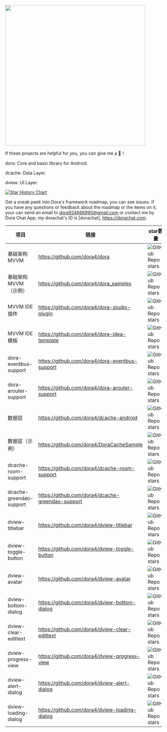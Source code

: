 <img src="https://github-readme-stats.vercel.app/api?username=dora4&count_private=true" width="450"/>

If these projects are helpful for you, you can give me a 🌟！

dora: Core and basic library for Android.

dcache: Data Layer.

dview: UI Layer.

[![Star History Chart](https://api.star-history.com/svg?repos=dora4/dora,dora4/dcache-android&type=Date)](https://star-history.com/#dora4/dora&dora4/dcache-android&Date)

Get a sneak peek into Dora's framework roadmap, you can see issues. If you have any questions or feedback about the roadmap or the items on it,
your can send an email to dora924666990@gmail.com or contact me by Dora Chat App, my dorachat's ID is [dorachat], https://dorachat.com.

项目 |  链接  |  star数量
---|---|---
基础架构MVVM | https://github.com/dora4/dora | ![GitHub Repo stars](https://img.shields.io/github/stars/dora4/dora?style=social)
基础架构MVVM（示例） | https://github.com/dora4/dora_samples | ![GitHub Repo stars](https://img.shields.io/github/stars/dora4/dora_samples?style=social)
MVVM IDE插件  | https://github.com/dora4/dora-studio-plugin | ![GitHub Repo stars](https://img.shields.io/github/stars/dora4/dora-studio-plugin?style=social)
MVVM IDE模板  | https://github.com/dora4/dora-idea-template | ![GitHub Repo stars](https://img.shields.io/github/stars/dora4/dora-idea-template?style=social)
dora-eventbus-support | https://github.com/dora4/dora-eventbus-support | ![GitHub Repo stars](https://img.shields.io/github/stars/dora4/dora-eventbus-support?style=social)
dora-arouter-support | https://github.com/dora4/dora-arouter-support | ![GitHub Repo stars](https://img.shields.io/github/stars/dora4/dora-arouter-support?style=social)
数据层 | https://github.com/dora4/dcache-android | ![GitHub Repo stars](https://img.shields.io/github/stars/dora4/dcache-android?style=social)
数据层（示例） | https://github.com/dora4/DoraCacheSample | ![GitHub Repo stars](https://img.shields.io/github/stars/dora4/DoraCacheSample?style=social)
dcache-room-support | https://github.com/dora4/dcache-room-support | ![GitHub Repo stars](https://img.shields.io/github/stars/dora4/dcache-room-support?style=social)
dcache-greendao-support | https://github.com/dora4/dcache-greendao-support | ![GitHub Repo stars](https://img.shields.io/github/stars/dora4/dcache-greendao-support?style=social)
dview-titlebar | https://github.com/dora4/dview-titlebar | ![GitHub Repo stars](https://img.shields.io/github/stars/dora4/dview-titlebar?style=social)
dview-toggle-button | https://github.com/dora4/dview-toggle-button | ![GitHub Repo stars](https://img.shields.io/github/stars/dora4/dview-toggle-button?style=social)
dview-avatar | https://github.com/dora4/dview-avatar | ![GitHub Repo stars](https://img.shields.io/github/stars/dora4/dview-avatar?style=social)
dview-bottom-dialog | https://github.com/dora4/dview-bottom-dialog | ![GitHub Repo stars](https://img.shields.io/github/stars/dora4/dview-bottom-dialog?style=social)
dview-clear-edittext | https://github.com/dora4/dview-clear-edittext | ![GitHub Repo stars](https://img.shields.io/github/stars/dora4/dview-clear-edittext?style=social)
dview-progress-view | https://github.com/dora4/dview-progress-view | ![GitHub Repo stars](https://img.shields.io/github/stars/dora4/dview-progress-view?style=social)
dview-alert-dialog | https://github.com/dora4/dview-alert-dialog | ![GitHub Repo stars](https://img.shields.io/github/stars/dora4/dview-alert-dialog?style=social)
dview-loading-dialog | https://github.com/dora4/dview-loading-dialog | ![GitHub Repo stars](https://img.shields.io/github/stars/dora4/dview-loading-dialog?style=social)
